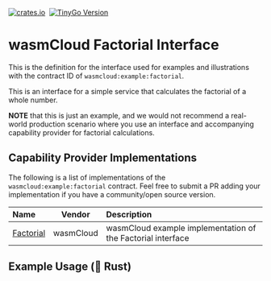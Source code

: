 [![crates.io](https://img.shields.io/crates/v/wasmcloud-interface-factorial.svg)](https://crates.io/crates/wasmcloud-interface-factorial)&nbsp;
[![TinyGo Version](https://img.shields.io/github/go-mod/go-version/wasmcloud/interfaces?label=TinyGo&filename=factorial%2Ftinygo%2Fgo.mod)](https://pkg.go.dev/github.com/wasmcloud/interfaces/factorial/tinygo)
# wasmCloud Factorial Interface
This is the definition for the interface used for examples and illustrations with the contract ID of `wasmcloud:example:factorial`.

This is an interface for a simple service that calculates the factorial of a whole number. 

**NOTE** that this is just an example, and we would not recommend a real-world production scenario where you use an interface and accompanying capability provider for factorial calculations.

## Capability Provider Implementations
The following is a list of implementations of the `wasmcloud:example:factorial` contract. Feel free to submit a PR adding your implementation if you have a community/open source version.

| Name | Vendor | Description |
| :--- | :---: | :--- |
| [Factorial](https://github.com/wasmCloud/examples/tree/main/provider/factorial) | wasmCloud | wasmCloud example implementation of the Factorial interface

## Example Usage (🦀 Rust)


